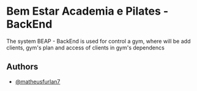 
# Bem Estar Academia e Pilates - BackEnd

The system BEAP - BackEnd is used for control a gym, where will be add clients, gym's plan and access of clients in gym's dependencs

## Authors

- [@matheusfurlan7](https://www.github.com/matheusfurlan7)